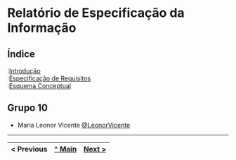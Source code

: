 # Relatório de Especificação da Informação

## Índice

:[Introdução](rei01.md)  
:[Especificação de Requisitos](rei02.md)  
:[Esquema Conceptual](rei03.md)  

## Grupo 10

* Maria Leonor Vicente [@LeonorVicente](https://github.com/leonorVicente)


---

< Previous | [^ Main](https://github.com/leonorVicente/tcm21-sibd-g10/) | [Next >](REI01.md)
:--- | :---: | ---: 
